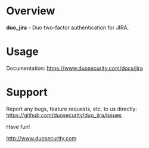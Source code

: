 # Overview

**duo_jira** - Duo two-factor authentication for JIRA.

# Usage

Documentation: <https://www.duosecurity.com/docs/jira>

# Support

Report any bugs, feature requests, etc. to us directly:
<https://github.com/duosecurity/duo_jira/issues>

Have fun!

<http://www.duosecurity.com>
